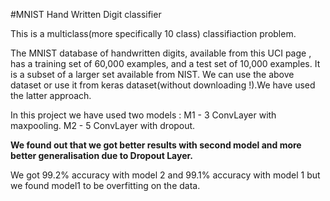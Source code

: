 #MNIST Hand Written Digit classifier

This is a multiclass(more specifically 10 class) classifiaction problem.

The MNIST database of handwritten digits, 
available from this UCI page ,
has a training set of 60,000 examples, and a test set of 10,000 examples. 
It is a subset of a larger set available from NIST.
We can use the above dataset or use it from keras dataset(without downloading !).We have used the latter approach.

In this project we have used two models :
M1 - 3 ConvLayer with maxpooling.
M2 - 5 ConvLayer with dropout.

**We found out that we got better results with second model and more better generalisation due to Dropout Layer.**

We got 99.2% accuracy with model 2 and 99.1% accuracy with model 1 but we found model1 to be overfitting on the data.

